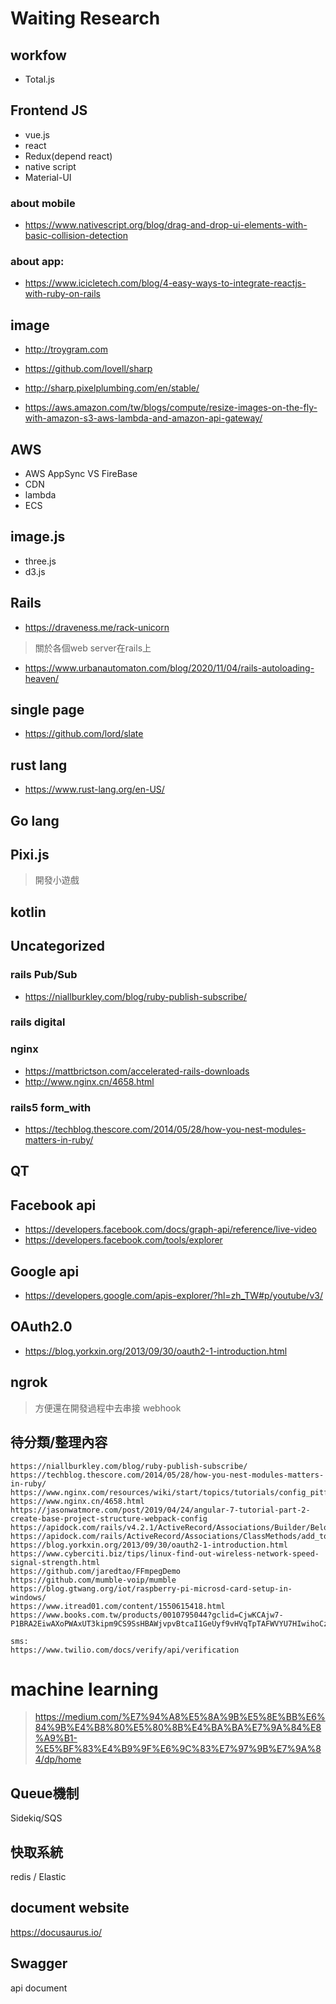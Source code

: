 # Waiting Research

## workfow

* Total.js

## Frontend JS

* vue.js
* react
* Redux(depend react)
* native script
* Material-UI

### about mobile
* https://www.nativescript.org/blog/drag-and-drop-ui-elements-with-basic-collision-detection

### about app:
* https://www.icicletech.com/blog/4-easy-ways-to-integrate-reactjs-with-ruby-on-rails

## image
* http://troygram.com

* https://github.com/lovell/sharp

* http://sharp.pixelplumbing.com/en/stable/

* https://aws.amazon.com/tw/blogs/compute/resize-images-on-the-fly-with-amazon-s3-aws-lambda-and-amazon-api-gateway/

## AWS
* AWS AppSync VS FireBase
* CDN
* lambda
* ECS

## image.js
* three.js
* d3.js

## Rails
* https://draveness.me/rack-unicorn
> 關於各個web server在rails上

* https://www.urbanautomaton.com/blog/2020/11/04/rails-autoloading-heaven/


## single page
* https://github.com/lord/slate

## rust lang
* https://www.rust-lang.org/en-US/

## Go lang

## Pixi.js
> 開發小遊戲

## kotlin

## Uncategorized
### rails Pub/Sub
* https://niallburkley.com/blog/ruby-publish-subscribe/

### rails digital

### nginx
* https://mattbrictson.com/accelerated-rails-downloads
* http://www.nginx.cn/4658.html

### rails5 form_with
* https://techblog.thescore.com/2014/05/28/how-you-nest-modules-matters-in-ruby/

## QT

## Facebook api
* https://developers.facebook.com/docs/graph-api/reference/live-video
* https://developers.facebook.com/tools/explorer

## Google api
* https://developers.google.com/apis-explorer/?hl=zh_TW#p/youtube/v3/

## OAuth2.0
* https://blog.yorkxin.org/2013/09/30/oauth2-1-introduction.html

## ngrok
> 方便還在開發過程中去串接 webhook

## 待分類/整理內容
```
https://niallburkley.com/blog/ruby-publish-subscribe/
https://techblog.thescore.com/2014/05/28/how-you-nest-modules-matters-in-ruby/
https://www.nginx.com/resources/wiki/start/topics/tutorials/config_pitfalls/
https://www.nginx.cn/4658.html
https://jasonwatmore.com/post/2019/04/24/angular-7-tutorial-part-2-create-base-project-structure-webpack-config
https://apidock.com/rails/v4.2.1/ActiveRecord/Associations/Builder/BelongsTo/touch_record/class
https://apidock.com/rails/ActiveRecord/Associations/ClassMethods/add_touch_callbacks
https://blog.yorkxin.org/2013/09/30/oauth2-1-introduction.html
https://www.cyberciti.biz/tips/linux-find-out-wireless-network-speed-signal-strength.html
https://github.com/jaredtao/FFmpegDemo
https://github.com/mumble-voip/mumble
https://blog.gtwang.org/iot/raspberry-pi-microsd-card-setup-in-windows/
https://www.itread01.com/content/1550615418.html
https://www.books.com.tw/products/0010795044?gclid=CjwKCAjw7-P1BRA2EiwAXoPWAxUT3kipm9CS9SsHBAWjvpvBtcaI1GeUyf9vHVqTpTAFWVYU7HIwihoCzrQQAvD_BwE

sms:
https://www.twilio.com/docs/verify/api/verification
```

# machine learning
> https://medium.com/%E7%94%A8%E5%8A%9B%E5%8E%BB%E6%84%9B%E4%B8%80%E5%80%8B%E4%BA%BA%E7%9A%84%E8%A9%B1-%E5%BF%83%E4%B9%9F%E6%9C%83%E7%97%9B%E7%9A%84/dp/home


## Queue機制
Sidekiq/SQS

## 快取系統
redis / Elastic


## document website
https://docusaurus.io/

## Swagger
api document